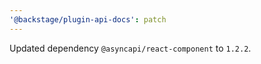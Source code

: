 ```yaml
---
'@backstage/plugin-api-docs': patch
---
```


Updated dependency `@asyncapi/react-component` to `1.2.2`.
